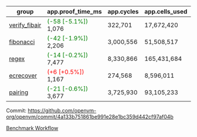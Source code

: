 | group | app.proof_time_ms | app.cycles | app.cells_used | leaf.proof_time_ms | leaf.cycles | leaf.cells_used |
| -- | -- | -- | -- | -- | -- | -- |
| [verify_fibair](https://github.com/openvm-org/openvm/blob/benchmark-results/benchmarks-pr/1906/verify_fibair-4a133b751861be991e28e1bc359d442cf97af04b.md) |<span style='color: green'>(-58 [-5.1%])</span> 1,076 |  322,701 |  17,672,420 |- | - | - |
| [fibonacci](https://github.com/openvm-org/openvm/blob/benchmark-results/benchmarks-pr/1906/fibonacci-4a133b751861be991e28e1bc359d442cf97af04b.md) |<span style='color: green'>(-42 [-1.9%])</span> 2,206 |  3,000,556 |  51,508,517 |- | - | - |
| [regex](https://github.com/openvm-org/openvm/blob/benchmark-results/benchmarks-pr/1906/regex-4a133b751861be991e28e1bc359d442cf97af04b.md) |<span style='color: green'>(-14 [-0.2%])</span> 7,477 |  8,330,866 |  165,431,684 |- | - | - |
| [ecrecover](https://github.com/openvm-org/openvm/blob/benchmark-results/benchmarks-pr/1906/ecrecover-4a133b751861be991e28e1bc359d442cf97af04b.md) |<span style='color: red'>(+6 [+0.5%])</span> 1,167 |  274,568 |  8,596,011 |- | - | - |
| [pairing](https://github.com/openvm-org/openvm/blob/benchmark-results/benchmarks-pr/1906/pairing-4a133b751861be991e28e1bc359d442cf97af04b.md) |<span style='color: green'>(-21 [-0.6%])</span> 3,677 |  3,725,930 |  93,105,233 |- | - | - |


Commit: https://github.com/openvm-org/openvm/commit/4a133b751861be991e28e1bc359d442cf97af04b

[Benchmark Workflow](https://github.com/openvm-org/openvm/actions/runs/16544527304)
